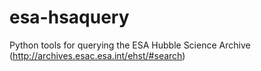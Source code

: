 # esa-hsaquery
Python tools for querying the ESA Hubble Science Archive (http://archives.esac.esa.int/ehst/#search)
